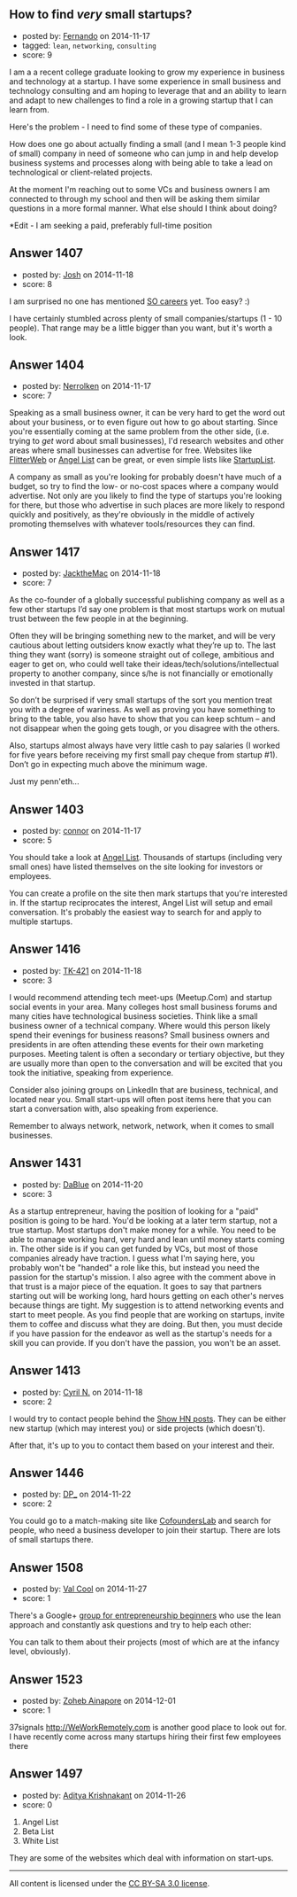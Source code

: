 ## How to find *very* small startups?

- posted by: [Fernando](https://stackexchange.com/users/5092626/fernando) on 2014-11-17
- tagged: `lean`, `networking`, `consulting`
- score: 9

I am a a recent college graduate looking to grow my experience in business and technology at a startup. I have some experience in small business and technology consulting and am hoping to leverage that and an ability to learn and adapt to new challenges to find a role in a growing startup that I can learn from.

Here's the problem - I need to find some of these type of companies.

How does one go about actually finding a small (and I mean 1-3 people kind of small) company in need of someone who can jump in and help develop business systems and processes along with being able to take a lead on technological or client-related projects.

At the moment I'm reaching out to some VCs and business owners I am connected to through my school and then will be asking them similar questions in a more formal manner. What else should I think about doing?

*Edit - I am seeking a paid, preferably full-time position


## Answer 1407

- posted by: [Josh](https://stackexchange.com/users/3436613/josh) on 2014-11-18
- score: 8

<p>I am surprised no one has mentioned <a href="http://careers.stackoverflow.com/">SO careers</a> yet.  Too easy? :)</p>

<p>I have certainly stumbled across plenty of small companies/startups (1 - 10 people).  That range may be a little bigger than you want, but it's worth a look.</p>



## Answer 1404

- posted by: [Nerrolken](https://stackexchange.com/users/1518241/nerrolken) on 2014-11-17
- score: 7

<p>Speaking as a small business owner, it can be very hard to get the word out about your business, or to even figure out how to go about starting.  Since you're essentially coming at the same problem from the other side, (i.e. trying to <em>get</em> word about small businesses), I'd research websites and other areas where small businesses can advertise for free.  Websites like <a href="http://www.flitterweb.com">FlitterWeb</a> or <a href="https://angel.co">Angel List</a> can be great, or even simple lists like <a href="http://startupli.st">StartupList</a>. </p>

<p>A company as small as you're looking for probably doesn't have much of a budget, so try to find the low- or no-cost spaces where a company would advertise.  Not only are you likely to find the type of startups you're looking for there, but those who advertise in such places are more likely to respond quickly and positively, as they're obviously in the middle of actively promoting themselves with whatever tools/resources they can find.</p>



## Answer 1417

- posted by: [JacktheMac](https://stackexchange.com/users/5353530/jackthemac) on 2014-11-18
- score: 7

As the co-founder of a globally successful publishing company as well as a few other startups I’d say one problem is that most startups work on mutual trust between the few people in at the beginning. 

Often they will be bringing something new to the market, and will be very cautious about letting outsiders know exactly what they’re up to. The last thing they want (sorry) is someone straight out of college, ambitious and eager to get on, who could well take their ideas/tech/solutions/intellectual property to another company, since s/he is not financially or emotionally invested in that startup.

So don’t be surprised if very small startups of the sort you mention treat you with a degree of wariness. As well as proving you have something to bring to the table, you also have to show that you can keep schtum – and not disappear when the going gets tough, or you disagree with the others.

Also, startups almost always have very little cash to pay salaries (I worked for five years before receiving my first small pay cheque from startup #1). Don’t go in expecting much above the minimum wage.

Just my penn'eth...


## Answer 1403

- posted by: [connor](https://stackexchange.com/users/392995/connor) on 2014-11-17
- score: 5

<p>You should take a look at <a href="https://angel.co/">Angel List</a>. Thousands of startups (including very small ones) have listed themselves on the site looking for investors or employees. </p>

<p>You can create a profile on the site then mark startups that you're interested in. If the startup reciprocates the interest, Angel List will setup and email conversation. It's probably the easiest way to search for and apply to multiple startups.</p>



## Answer 1416

- posted by: [TK-421](https://stackexchange.com/users/4125630/tk-421) on 2014-11-18
- score: 3

I would recommend attending tech meet-ups (Meetup.Com) and startup social events in your area. Many colleges host small business forums and many cities have technological business societies. Think like a small business owner of a technical company. Where would this person likely spend their evenings for business reasons? Small business owners and presidents in are often attending these events for their own marketing purposes. Meeting talent is often a secondary or tertiary objective, but they are usually more than open to the conversation and will be excited that you took the initiative, speaking from experience.

Consider also joining groups on LinkedIn that are business, technical, and located near you.  Small start-ups will often post items here that you can start a conversation with, also speaking from experience.

Remember to always network, network, network, when it comes to small businesses.


## Answer 1431

- posted by: [DaBlue](https://stackexchange.com/users/1780043/dablue) on 2014-11-20
- score: 3

As a startup entrepreneur, having the position of looking for a "paid" position is going to be hard.  You'd be looking at a later term startup, not a true startup.  Most startups don't make money for a while.  You need to be able to manage working hard, very hard and lean until money starts coming in.  The other side is if you can get funded by VCs, but most of those companies already have traction.  I guess what I'm saying here, you probably won't be "handed" a role like this, but instead you need the passion for the startup's mission.  I also agree with the comment above in that trust is a major piece of the equation.  It goes to say that partners starting out will be working long, hard hours getting on each other's nerves because things are tight.  My suggestion is to attend networking events and start to meet people.  As you find people that are working on startups, invite them to coffee and discuss what they are doing.  But then, you must decide if you have passion for the endeavor as well as the startup's needs for a skill you can provide.  If you don't have the passion, you won't be an asset.


## Answer 1413

- posted by: [Cyril N.](https://stackexchange.com/users/131106/cyril-n) on 2014-11-18
- score: 2

<p>I would try to contact people behind the <a href="https://news.ycombinator.com/shownew" rel="nofollow">Show HN posts</a>.
They can be either new startup (which may interest you) or side projects (which doesn't).</p>

<p>After that, it's up to you to contact them based on your interest and their.</p>



## Answer 1446

- posted by: [DP_](https://stackexchange.com/users/171799/dp) on 2014-11-22
- score: 2

<p>You could go to a match-making site like <a href="https://www.cofounderslab.com" rel="nofollow">CofoundersLab</a> and search for people, who need a business developer to join their startup. There are lots of small startups there.</p>



## Answer 1508

- posted by: [Val Cool](https://stackexchange.com/users/1099449/val-cool) on 2014-11-27
- score: 1

<p>There's a Google+ <a href="https://groups.google.com/forum/#!forum/lean-startup-circle" rel="nofollow">group for entrepreneurship beginners</a> who use the lean approach and constantly ask questions and try to help each other:</p>

<p>You can talk to them about their projects (most of which are at the infancy level, obviously).</p>



## Answer 1523

- posted by: [Zoheb Ainapore](https://stackexchange.com/users/4674231/zoheb-ainapore) on 2014-12-01
- score: 1

37signals http://WeWorkRemotely.com is another good place to look out for. I have recently come across many startups hiring their first few employees there


## Answer 1497

- posted by: [Aditya Krishnakant](https://stackexchange.com/users/5393822/aditya-krishnakant) on 2014-11-26
- score: 0

 1. Angel List 
 2. Beta List
 3. White List

They are some of the websites which deal with information on start-ups.



---

All content is licensed under the [CC BY-SA 3.0 license](https://creativecommons.org/licenses/by-sa/3.0/).
